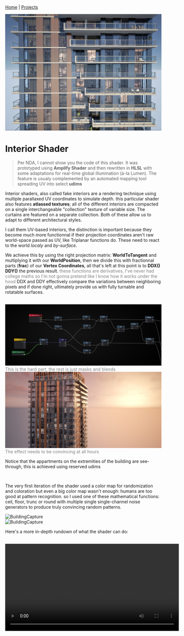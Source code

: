 [Home](index.md) | [Projects](Projects.md) 

<img src="Projects/InteriorShader/InteriorsShader4.jpg" alt="BuildingCapture" style="height: auto; width: auto">  
<span style="color: gray;"></span>  

# Interior Shader

> Per NDA, I cannot show you the code of this shader. It was prototyped using **Amplify Shader** and then rewritten in **HLSL** with some adaptations for real-time global illumination (à-la Lumen).
> The feature is usualy complemented by an automated mapping tool spreading UV into select **udims**


Interior shaders, also called fake interiors are a rendering technique using multiple parallaxed UV coordinates to simulate depth.
this particular shader also features **atlassed textures**; all of the different interiors are compacted on a single interchangeable "collection" texture of variable size. The curtains are featured on a separate collection. Both of these allow us to adapt to different architectural styles.

I call them UV-based interiors, the distinction is important because they become much more functionnal if their projection coordinates aren't raw world-space passed as UV, like Triplanar functions do. These need to react to the world *localy* and *by-surface*. 


We achieve this by using the right projection matrix: **WorldToTangent** and multiplying it with our **WorldPosition**, then we divide this with fractionnal parts (**frac**) of our **Vertex Coordinates**, all that's left at this point is to **DDX() DDY()** the previous result. <span style="color: gray;">these functions are derivatives, I've never had college maths so I'm not gonna pretend like I know how it works under the hood</span> DDX and DDY effectively compare the variations between neighboring pixels and if done right, ultimately provide us with fully turnable and rotatable surfaces.  

<br/>

<img src="Projects/InteriorShader/DDXDDY.PNG" alt="DDXDDY" style="height: auto; width: auto">  
<span style="color: gray;">This is the hard part, the rest is just masks and blends</span>  

<br/>

<img src="Projects/InteriorShader/BuildingCapture.jpg" alt="BuildingCapture" style="height: auto; width: auto">  
<span style="color: gray;">The effect needs to be convincing at all hours</span>  

<br/>

Notice that the appartments on the extremities of the building are see-through, this is achieved using reserved udims 

<br/>

The very first iteration of the shader used a color map for randomization and coloration but even a big color map wasn't enough: humans are too good at pattern recognition.
so I used one of these mathematical functions: ceil, floor, trunc or round with multiple single single-channel noise generators to produce truly convincing random patterns.

<img src="Projects/InteriorShader/InteriorShader3.gif" alt="BuildingCapture" style="height: auto; width: auto">  
<span style="color: gray;"></span>  

<br/>

<img src="Projects/InteriorShader/InteriorShader.gif" alt="BuildingCapture" style="height: 260px; width: 400px">  
<span style="color: gray;"></span>  

Here's a more in-depth rundown of what the shader can do:

<br/>
<video controls width="560" style="display: block; margin: 0 auto;">
  <source src="Projects/InteriorShader/UV-BasedInteriorMapping.mp4" type="video/mp4">
</video>
